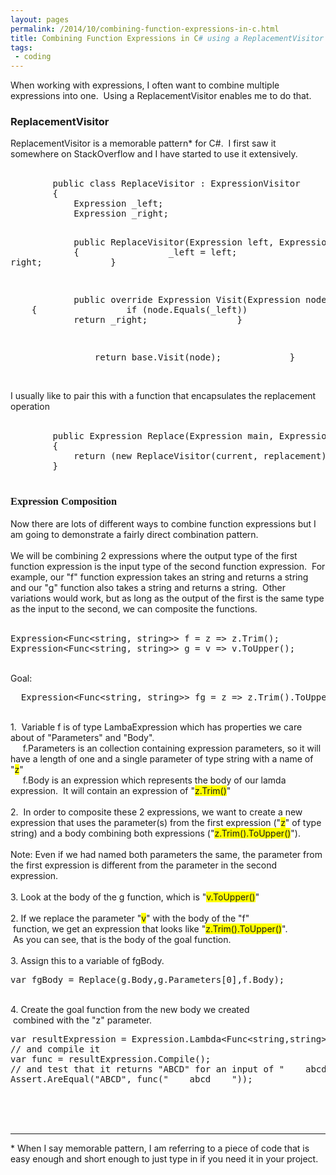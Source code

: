 ```yaml
---
layout: pages
permalink: /2014/10/combining-function-expressions-in-c.html
title: Combining Function Expressions in C# using a ReplacementVisitor
tags:
 - coding
---
```

When working with expressions, I often want to combine multiple expressions into one. &nbsp;Using a ReplacementVisitor enables me to do that.<br />
<h3>
ReplacementVisitor</h3>
ReplacementVisitor is a memorable pattern* for C#. &nbsp;I first saw it somewhere on StackOverflow and I have started to use it extensively.<br />
<br />
<pre>&nbsp; &nbsp; &nbsp; &nbsp; public class ReplaceVisitor : ExpressionVisitor
&nbsp; &nbsp; &nbsp; &nbsp; {
&nbsp; &nbsp; &nbsp; &nbsp; &nbsp; &nbsp; Expression _left;
&nbsp; &nbsp; &nbsp; &nbsp; &nbsp; &nbsp; Expression _right;

&nbsp; &nbsp; &nbsp; &nbsp; &nbsp; &nbsp; public ReplaceVisitor(Expression left, Expression right)
&nbsp; &nbsp; &nbsp; &nbsp; &nbsp; &nbsp; {
&nbsp; &nbsp; &nbsp; &nbsp; &nbsp; &nbsp; &nbsp; &nbsp; _left = left;
&nbsp; &nbsp; &nbsp; &nbsp; &nbsp; &nbsp; &nbsp; &nbsp; _right = right;
&nbsp; &nbsp; &nbsp; &nbsp; &nbsp; &nbsp; }

&nbsp; &nbsp; &nbsp; &nbsp; &nbsp; &nbsp; public override Expression Visit(Expression node)
&nbsp; &nbsp; &nbsp; &nbsp; &nbsp; &nbsp; {
&nbsp; &nbsp; &nbsp; &nbsp; &nbsp; &nbsp; &nbsp; &nbsp; if (node.Equals(_left))
&nbsp; &nbsp; &nbsp; &nbsp; &nbsp; &nbsp; &nbsp; &nbsp; {
&nbsp; &nbsp; &nbsp; &nbsp; &nbsp; &nbsp; &nbsp; &nbsp; &nbsp; &nbsp; return _right;
&nbsp; &nbsp; &nbsp; &nbsp; &nbsp; &nbsp; &nbsp; &nbsp; }

&nbsp; &nbsp; &nbsp; &nbsp; &nbsp; &nbsp; &nbsp; &nbsp; return base.Visit(node);
&nbsp; &nbsp; &nbsp; &nbsp; &nbsp; &nbsp; }
&nbsp; &nbsp; &nbsp; &nbsp; }
</pre>
<br />
I usually like to pair this with a function that encapsulates the replacement operation<br />
<br />
<pre>&nbsp; &nbsp; &nbsp; &nbsp; public Expression Replace(Expression main, Expression current, Expression replacement)
&nbsp; &nbsp; &nbsp; &nbsp; {
&nbsp; &nbsp; &nbsp; &nbsp; &nbsp; &nbsp; return (new ReplaceVisitor(current, replacement)).Visit(main);
&nbsp; &nbsp; &nbsp; &nbsp; }

</pre>

<h3 style="font-family: 'Times New Roman'; white-space: normal;">
Expression Composition</h3>

Now there are lots of different ways to combine function expressions but I am going to demonstrate a fairly direct combination pattern.
<br />
<br />
We will be combining 2 expressions where the output type of the first function expression is the input type of the second function expression. &nbsp;For example, our "f" function expression takes an string and returns a string and our "g" function also takes a string and returns a string. &nbsp;Other variations would work, but as long as the output of the first is the same type as the input to the second, we can composite the functions.<br />
<br />
<pre>Expression&lt;Func&lt;string, string&gt;&gt; f = z =&gt; z.Trim();
Expression&lt;Func&lt;string, string&gt;&gt; g = v =&gt; v.ToUpper();
</pre>
<br />
Goal:<br />
<pre>  Expression&lt;Func&lt;string, string&gt;&gt; fg = z =&gt; z.Trim().ToUpper();
</pre>
<br />
1. &nbsp;Variable f is of type LambaExpression which has properties we care about of "Parameters" and "Body". <br />
&nbsp; &nbsp; &nbsp;f.Parameters is an collection containing expression parameters, so it will have a length of one and a single parameter of type string with a name of "<span style="background-color: yellow;">z</span>"<br />
&nbsp; &nbsp; &nbsp;f.Body is an expression which represents the body of our lamda expression. &nbsp;It will contain an expression of "<span style="background-color: yellow;">z.Trim()</span>"<br />
<br />
2. &nbsp;In order to composite these 2 expressions, we want to create a new expression that uses the parameter(s) from the first expression ("<span style="background-color: yellow;">z</span>" of type string) and a body combining both expressions ("<span style="background-color: yellow;">z.Trim().ToUpper()</span>"). <br />
<br />
Note: Even if we had named both parameters the same, the parameter from the first expression is different from the parameter in the second expression.<br />
<br />
3. Look at the body of the g function, which is "<span style="background-color: yellow;">v.ToUpper()</span>"<br />
<br />
2. If we replace the parameter "<span style="background-color: yellow;">v</span>" with the body of the "f"<br />
<span class="Apple-tab-span" style="white-space: pre;"> </span>function, we get an expression that looks like "<span style="background-color: yellow;">z.Trim().ToUpper()</span>".<br />
<span class="Apple-tab-span" style="white-space: pre;"> </span>As you can see, that is the body of the goal function.<br />
<br />
3.&nbsp;Assign this to a variable of fgBody.<br />
<pre>var fgBody = Replace(g.Body,g.Parameters[0],f.Body);
</pre>
<br />
4. Create the goal function from the new body we created<br />
<span class="Apple-tab-span" style="white-space: pre;"> </span>combined with the "z" parameter.<br />
<pre>var resultExpression = Expression.Lambda&lt;Func&lt;string,string&gt;&gt;(fgBody,f.Parameters[0]);
// and compile it
var func = resultExpression.Compile();
// and test that it returns "ABCD" for an input of "    abcd    "
Assert.AreEqual("ABCD", func("    abcd    "));
</pre>
<span class="Apple-tab-span" style="white-space: pre;"> </span><br />
<span class="Apple-tab-span" style="white-space: pre;"><br /></span>
<br />
<hr />
* When I say memorable pattern, I am referring to a piece of code that is easy enough and short enough to just type in if you need it in your project.
